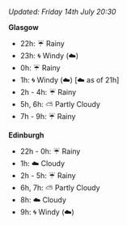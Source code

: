 *Updated: Friday 14th July 20:30*

**Glasgow**

* 22h: :umbrella: Rainy
* 23h: :cyclone: Windy (:cloud:)
* 0h: :umbrella: Rainy
* 1h: :cyclone: Windy (:cloud:) [:cloud: as of 21h]
* 2h - 4h: :umbrella: Rainy
* 5h, 6h: :partly_sunny: Partly Cloudy
* 7h - 9h: :umbrella: Rainy

**Edinburgh**

* 22h - 0h: :umbrella: Rainy
* 1h: :cloud: Cloudy
* 2h - 5h: :umbrella: Rainy
* 6h, 7h: :partly_sunny: Partly Cloudy
* 8h: :cloud: Cloudy
* 9h: :cyclone: Windy (:cloud:)
